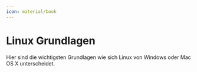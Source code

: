 ```yaml
---
icon: material/book
---
```


# Linux Grundlagen

Hier sind die wichtigsten Grundlagen wie sich Linux von Windows oder Mac OS X unterscheidet.

